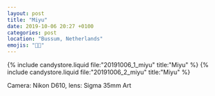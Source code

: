 ```yaml
---
layout: post
title: "Miyu"
date: 2019-10-06 20:27 +0100
categories: post
location: "Bussum, Netherlands"
emojis: "🔞🔞"
---
```


{% include candystore.liquid file:"20191006_1_miyu" title:"Miyu" %}
{% include candystore.liquid file:"20191006_2_miyu" title:"Miyu" %}

Camera: Nikon D610, lens: Sigma 35mm Art


